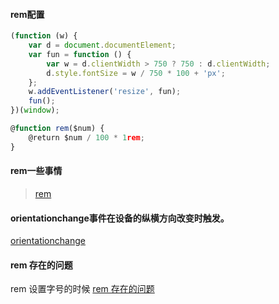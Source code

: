 #### rem配置
```js
(function (w) {
    var d = document.documentElement;
    var fun = function () {
        var w = d.clientWidth > 750 ? 750 : d.clientWidth;
        d.style.fontSize = w / 750 * 100 + 'px';
    };
    w.addEventListener('resize', fun);
    fun();
})(window);

@function rem($num) {
    @return $num / 100 * 1rem;
}
```

#### rem一些事情

> [rem](https://seminelee.github.io/2017/09/03/rem/)

#### orientationchange事件在设备的纵横方向改变时触发。

[orientationchange](https://developer.mozilla.org/zh-CN/docs/Web/API/Window/orientationchange_event)

#### rem 存在的问题

rem 设置字号的时候
[rem 存在的问题](https://imweb.io/topic/5745adf5a94f742c1db63485)
